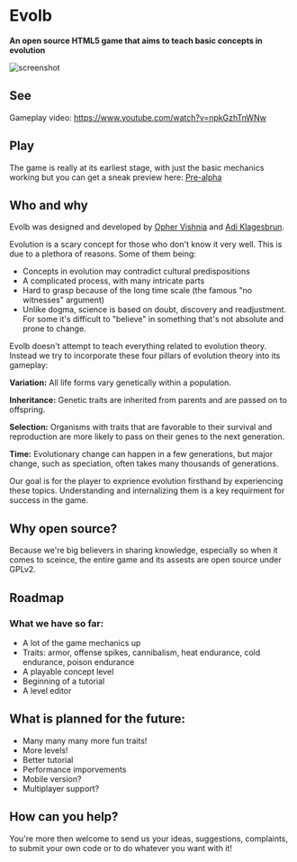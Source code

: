 Evolb
=====
**An open source HTML5 game that aims to teach basic concepts in evolution**


![screenshot](http://i.imgur.com/UBYpqcf.png?1)

## See

Gameplay video: https://www.youtube.com/watch?v=npkGzhTnWNw

## Play
The game is really at its earliest stage, with just the basic mechanics working but you can get a sneak preview here:
[Pre-alpha](http://opherv.github.io/evolb/)

## Who and why

Evolb was designed and developed by [Opher Vishnia](http:///www.opherv.com) and [Adi Klagesbrun](http://www.dvarimshe.com/).

Evolution is a scary concept for those who don't know it very well. This is due to a plethora of reasons. Some of them being:

- Concepts in evolution may contradict cultural predispositions
- A complicated process, with many intricate parts
- Hard to grasp because of the long time scale (the famous "no witnesses" argument)
- Unlike dogma, science is based on doubt, discovery and readjustment. For some it's difficult to "believe" in something that's not absolute and prone to change.


Evolb doesn't attempt to teach everything related to evolution theory. Instead we try to incorporate these four pillars of evolution theory into its gameplay:

**Variation:** All life forms vary genetically within a population.

**Inheritance:**
Genetic traits are inherited from parents and are passed on to offspring.

**Selection:** Organisms with traits that are favorable to their survival and reproduction are more likely to pass on their genes to the next generation.

**Time:** Evolutionary change can happen in a few generations, but major change, such as speciation, often takes many thousands of generations.

Our goal is for the player to exprience evolution firsthand by experiencing these topics. Understanding and internalizing them is a key requirment for success in the game. 

## Why open source?
Because we're big believers in sharing knowledge, especially so when it comes to sceince, the entire game and its assests are open source under GPLv2. 

## Roadmap

### What we have so far:
- A lot of the game mechanics up
- Traits: armor, offense spikes, cannibalism, heat endurance, cold endurance, poison endurance
- A playable concept level
- Beginning of a tutorial
- A level editor

## What is planned for the future:
- Many many many more fun traits!
- More levels!
- Better tutorial
- Performance imporvements
- Mobile version?
- Multiplayer support?


## How can you help?

You're more then welcome to send us your ideas, suggestions, complaints, to submit your own code or to do whatever you want with it!
